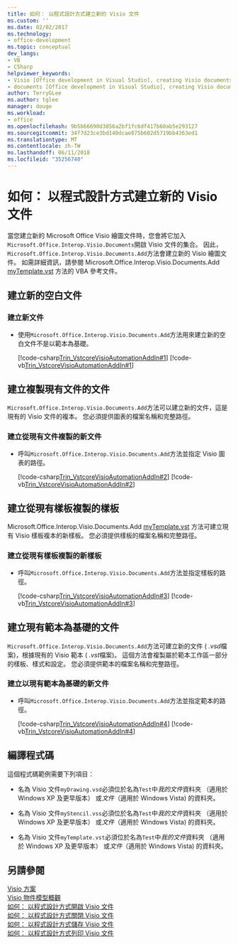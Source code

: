 ```yaml
---
title: 如何： 以程式設計方式建立新的 Visio 文件
ms.custom: ''
ms.date: 02/02/2017
ms.technology:
- office-development
ms.topic: conceptual
dev_langs:
- VB
- CSharp
helpviewer_keywords:
- Visio [Office development in Visual Studio], creating Visio documents
- documents [Office development in Visual Studio], creating Visio documents
author: TerryGLee
ms.author: tglee
manager: douge
ms.workload:
- office
ms.openlocfilehash: 9b5b66690d3856a2bf1fc6df417b60ab5e293127
ms.sourcegitcommit: 34f7d23ce3bd140dcae875b602d5719bb4363ed1
ms.translationtype: MT
ms.contentlocale: zh-TW
ms.lasthandoff: 06/11/2018
ms.locfileid: "35256740"
---
```

# <a name="how-to-programmatically-create-new-visio-documents"></a>如何： 以程式設計方式建立新的 Visio 文件
  當您建立新的 Microsoft Office Visio 繪圖文件時，您會將它加入`Microsoft.Office.Interop.Visio.Documents`開啟 Visio 文件的集合。 因此，`Microsoft.Office.Interop.Visio.Documents.Add`方法會建立新的 Visio 繪圖文件。 如需詳細資訊，請參閱 Microsoft.Office.Interop.Visio.Documents.Add [myTemplate.vst](http://msdn.microsoft.com/library/office/ff766868.aspx) 方法的 VBA 參考文件。  
  
## <a name="create-new-blank-documents"></a>建立新的空白文件  
  
### <a name="to-create-a-new-document"></a>建立新文件  
  
-   使用`Microsoft.Office.Interop.Visio.Documents.Add`方法用來建立新的空白文件不是以範本為基礎。  
  
     [!code-csharp[Trin_VstcoreVisioAutomationAddIn#1](../vsto/codesnippet/CSharp/trin_vstcorevisioautomationaddin/ThisAddIn.cs#1)]
     [!code-vb[Trin_VstcoreVisioAutomationAddIn#1](../vsto/codesnippet/VisualBasic/trin_vstcorevisioautomationaddin/ThisAddIn.vb#1)]  
  
## <a name="create-documents-copied-from-existing-documents"></a>建立複製現有文件的文件  
 `Microsoft.Office.Interop.Visio.Documents.Add`方法可以建立新的文件，這是現有的 Visio 文件的複本。 您必須提供圖表的檔案名稱和完整路徑。  
  
### <a name="to-create-a-new-document-that-is-copied-from-an-existing-document"></a>建立從現有文件複製的新文件  
  
-   呼叫`Microsoft.Office.Interop.Visio.Documents.Add`方法並指定 Visio 圖表的路徑。  
  
     [!code-csharp[Trin_VstcoreVisioAutomationAddIn#2](../vsto/codesnippet/CSharp/trin_vstcorevisioautomationaddin/ThisAddIn.cs#2)]
     [!code-vb[Trin_VstcoreVisioAutomationAddIn#2](../vsto/codesnippet/VisualBasic/trin_vstcorevisioautomationaddin/ThisAddIn.vb#2)]  
  
## <a name="create-stencils-copied-from-existing-stencils"></a>建立從現有樣板複製的樣板  
 Microsoft.Office.Interop.Visio.Documents.Add [myTemplate.vst](http://msdn.microsoft.com/library/office/ff766868.aspx) 方法可建立現有 Visio 樣板複本的新樣板。 您必須提供樣板的檔案名稱和完整路徑。  
  
### <a name="to-create-a-new-stencil-that-is-copied-from-an-existing-stencil"></a>建立從現有樣板複製的新樣板  
  
-   呼叫`Microsoft.Office.Interop.Visio.Documents.Add`方法並指定樣板的路徑。  
  
     [!code-csharp[Trin_VstcoreVisioAutomationAddIn#3](../vsto/codesnippet/CSharp/trin_vstcorevisioautomationaddin/ThisAddIn.cs#3)]
     [!code-vb[Trin_VstcoreVisioAutomationAddIn#3](../vsto/codesnippet/VisualBasic/trin_vstcorevisioautomationaddin/ThisAddIn.vb#3)]  
  
## <a name="create-documents-based-on-existing-templates"></a>建立現有範本為基礎的文件  
 `Microsoft.Office.Interop.Visio.Documents.Add`方法可建立新的文件 ( *.vsd*檔案)，根據現有的 Visio 範本 ( *.vst*檔案)。 這個方法會複製屬於範本工作區一部分的樣板、樣式和設定。 您必須提供範本的檔案名稱和完整路徑。  
  
### <a name="to-create-a-new-document-that-is-based-on-an-existing-template"></a>建立以現有範本為基礎的新文件  
  
-   呼叫`Microsoft.Office.Interop.Visio.Documents.Add`方法並指定範本的路徑。  
  
     [!code-csharp[Trin_VstcoreVisioAutomationAddIn#4](../vsto/codesnippet/CSharp/trin_vstcorevisioautomationaddin/ThisAddIn.cs#4)]
     [!code-vb[Trin_VstcoreVisioAutomationAddIn#4](../vsto/codesnippet/VisualBasic/trin_vstcorevisioautomationaddin/ThisAddIn.vb#4)]  
  
## <a name="compile-the-code"></a>編譯程式碼  
 這個程式碼範例需要下列項目：  
  
-   名為 Visio 文件`myDrawing.vsd`必須位於名為`Test`中*我的文件*資料夾 （適用於 Windows XP 及更早版本） 或*文件*（適用於 Windows Vista) 的資料夾。  
  
-   名為 Visio 文件`myStencil.vss`必須位於名為`Test`中*我的文件*資料夾 （適用於 Windows XP 及更早版本） 或*文件*（適用於 Windows Vista) 的資料夾。  
  
-   名為 Visio 文件`myTemplate.vst`必須位於名為`Test`中*我的文件*資料夾 （適用於 Windows XP 及更早版本） 或*文件*（適用於 Windows Vista) 的資料夾。  
  
## <a name="see-also"></a>另請參閱  
 [Visio 方案](../vsto/visio-solutions.md)   
 [Visio 物件模型概觀](../vsto/visio-object-model-overview.md)   
 [如何： 以程式設計方式開啟 Visio 文件](../vsto/how-to-programmatically-open-visio-documents.md)   
 [如何： 以程式設計方式關閉 Visio 文件](../vsto/how-to-programmatically-close-visio-documents.md)   
 [如何： 以程式設計方式儲存 Visio 文件](../vsto/how-to-programmatically-save-visio-documents.md)   
 [如何： 以程式設計方式列印 Visio 文件](../vsto/how-to-programmatically-print-visio-documents.md)  
  
  